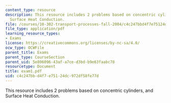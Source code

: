 ```yaml
---
content_type: resource
description: This resource includes 2 problems based on concentric cylinders, and
  Surface Heat Conduction.
file: /courses/10-302-transport-processes-fall-2004/c4c247bbd4f7e75124dc972df58fe77d_exam1.pdf
file_type: application/pdf
learning_resource_types:
- Exams
license: https://creativecommons.org/licenses/by-nc-sa/4.0/
ocw_type: OCWFile
parent_title: Exams
parent_type: CourseSection
parent_uid: 5e806096-43af-a7ce-d3bd-b9e63faabc78
resourcetype: Document
title: exam1.pdf
uid: c4c247bb-d4f7-e751-24dc-972df58fe77d
---
```

This resource includes 2 problems based on concentric cylinders, and Surface Heat Conduction.